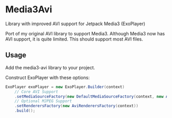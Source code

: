# Media3Avi
Library with improved AVI support for Jetpack Media3 (ExoPlayer)

Port of my original AVI library to support Media3.  Although Media3 now has AVI support, it is quite limited.  This should support most AVI files.

## Usage
Add the media3-avi library to your project.

Construct ExoPlayer with these options:

```java
ExoPlayer exoPlayer = new ExoPlayer.Builder(context)
    // Core AVI Support
    .setMediaSourceFactory(new DefaultMediaSourceFactory(context, new AviExtractorsFactory()))
    // Optional MJPEG Support
    .setRenderersFactory(new AviRenderersFactory(context))
    .build();
```
